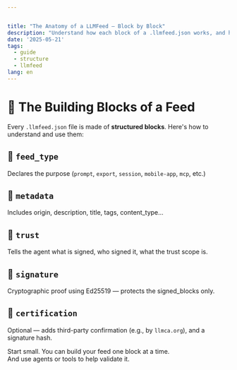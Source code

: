 ```yaml
---


title: "The Anatomy of a LLMFeed — Block by Block"
description: "Understand how each block of a .llmfeed.json works, and how to design your own feed."
date: '2025-05-21'
tags:
  - guide
  - structure
  - llmfeed
lang: en
---
```


# 🧱 The Building Blocks of a Feed

Every `.llmfeed.json` file is made of **structured blocks**. Here's how to understand and use them:

## 🔹 `feed_type`

Declares the purpose (`prompt`, `export`, `session`, `mobile-app`, `mcp`, etc.)

## 🔹 `metadata`

Includes origin, description, title, tags, content_type...

## 🔹 `trust`

Tells the agent what is signed, who signed it, what the trust scope is.

## 🔹 `signature`

Cryptographic proof using Ed25519 — protects the signed_blocks only.

## 🔹 `certification`

Optional — adds third-party confirmation (e.g., by `llmca.org`), and a signature hash.

Start small. You can build your feed one block at a time.  
And use agents or tools to help validate it.
